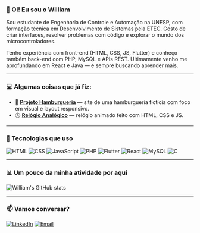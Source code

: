 ### 👋 Oi! Eu sou o William

Sou estudante de Engenharia de Controle e Automação na UNESP, com formação técnica em Desenvolvimento de Sistemas pela ETEC. Gosto de criar interfaces, resolver problemas com código e explorar o mundo dos microcontroladores.

Tenho experiência com front-end (HTML, CSS, JS, Flutter) e conheço também back-end com PHP, MySQL e APIs REST. Ultimamente venho me aprofundando em React e Java — e sempre buscando aprender mais.

---

### 💻 Algumas coisas que já fiz:

- 🍔 [**Projeto Hamburgueria**](https://willsm06.github.io/ProjetoHamburgueria/) — site de uma hamburgueria fictícia com foco em visual e layout responsivo.
- 🕒 [**Relógio Analógico**](https://willsm06.github.io/RelogioAnalogico/) — relógio animado feito com HTML, CSS e JS.

---

### 🚀 Tecnologias que uso

![HTML](https://img.shields.io/badge/HTML-E44D26?style=flat&logo=html5&logoColor=white)
![CSS](https://img.shields.io/badge/CSS-1572B6?style=flat&logo=css3&logoColor=white)
![JavaScript](https://img.shields.io/badge/JS-F7DF1E?style=flat&logo=javascript&logoColor=black)
![PHP](https://img.shields.io/badge/PHP-777BB4?style=flat&logo=php&logoColor=white)
![Flutter](https://img.shields.io/badge/Flutter-02569B?style=flat&logo=flutter&logoColor=white)
![React](https://img.shields.io/badge/React-20232A?style=flat&logo=react&logoColor=61DAFB)
![MySQL](https://img.shields.io/badge/MySQL-00758F?style=flat&logo=mysql&logoColor=white)
![C](https://img.shields.io/badge/C-00599C?style=flat&logo=c&logoColor=white)

---

### 📊 Um pouco da minha atividade por aqui

![William's GitHub stats](https://github-readme-stats.vercel.app/api?username=Willsm06&show_icons=true&theme=tokyonight&hide_border=true)

---

### 📫 Vamos conversar?

[![LinkedIn](https://img.shields.io/badge/-LinkedIn-0A66C2?style=flat&logo=linkedin&logoColor=white)](https://www.linkedin.com/in/seu-linkedin-aqui)
[![Email](https://img.shields.io/badge/-Email-EA4335?style=flat&logo=gmail&logoColor=white)](mailto:seuemail@gmail.com)
